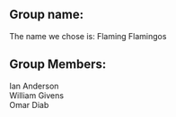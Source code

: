 ## Group name:
The name we chose is: Flaming Flamingos

## Group Members:
Ian Anderson  
William Givens  
Omar Diab  
